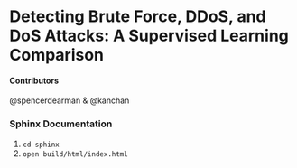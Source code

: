 # Detecting Brute Force, DDoS, and DoS Attacks: A Supervised Learning Comparison

#### Contributors
@spencerdearman & @kanchan

### Sphinx Documentation
1. `cd sphinx`
2. `open build/html/index.html`
